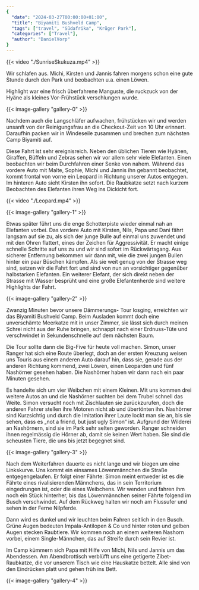 ```yaml
---
{
  "date": "2024-03-27T00:00:00+01:00",
  "title": "Biyamiti Bushveld Camp",
  "tags": ["travel", "Südafrika", "Krüger Park"],
  "categories": ["Travel"],
  "author": "DanielVorp"
}
---
```


{{< video "./SunriseSkukuza.mp4" >}}

Wir schlafen aus. Michi, Kirsten und Jannis fahren morgens schon eine gute
Stunde durch den Park und beobachten u.a. einen Löwen.

Highlight war eine frisch überfahrene Manguste, die ruckzuck von der Hyäne als
kleines Vor-Frühstück verschlungen wurde.

{{< image-gallery "gallery-0" >}}

Nachdem auch die Langschläfer aufwachen, frühstücken wir und werden unsanft von
der Reinigungsfrau an die Checkout-Zeit von 10 Uhr erinnert. Daraufhin packen
wir in Windeseile zusammen und brechen zum nächsten Camp Biyamiti auf.

Diese Fahrt ist sehr ereignisreich. Neben den üblichen Tieren wie Hyänen,
Giraffen, Büffeln und Zebras sehen wir vor allem sehr viele Elefanten. Einen
beobachten wir beim Durchfahren einer Senke von nahem. Während das vordere Auto
mit Malte, Sophie, Michi und Jannis ihn gebannt beobachtet, kommt frontal von
vorne ein Leopard in Richtung unserer Autos entgegen. Im hinteren Auto sieht
Kirsten ihn sofort. Die Raubkatze setzt nach kurzem Beobachten des Elefanten
ihren Weg ins Dickicht fort.

{{< video "./Leopard.mp4" >}}

{{< image-gallery "gallery-1" >}}

Etwas später führt uns die enge Schotterpiste wieder einmal nah an Elefanten
vorbei. Das vordere Auto mit Kirsten, Nils, Papa und Dani fährt langsam auf sie
zu, als sich der junge Bulle auf einmal uns zuwendet und mit den Ohren
flattert, eines der Zeichen für Aggressivität. Er macht einige schnelle
Schritte auf uns zu und wir sind sofort im Rückwärtsgang. Aus sicherer
Entfernung bekommen wir dann mit, wie die zwei jungen Bullen hinter ein paar
Büschen kämpfen. Als sie weit genug von der Strasse weg sind, setzen wir die
Fahrt fort und sind von nun an vorsichtiger gegenüber halbstarken Elefanten.
Ein weiterer Elefant, der sich direkt neben der Strasse mit Wasser besprüht und
eine große Elefantenherde sind weitere Highlights der Fahrt.

{{< image-gallery "gallery-2" >}}

Zwanzig Minuten bevor unsere Dämmerungs- Tour losging, erreichten wir das
Biyamiti Bushveld Camp. Beim Ausladen kommt doch eine unverschämte Meerkatze
mit in unser Zimmer, sie lässt sich durch meinen Schrei nicht aus der Ruhe
bringen, schnappt nach einer Erdnuss-Tüte und verschwindet in Sekundenschnelle
auf dem nächsten Baum.

Die Tour sollte dann die Big-Five für heute voll machen. Simon, unser Ranger
hat sich eine Route überlegt, doch an der ersten Kreuzung weisen uns Touris aus
einem anderen Auto darauf hin, dass sie, gerade aus der anderen Richtung
kommend, zwei Löwen, einen Leoparden und fünf Nashörner gesehen haben. Die
Nashörner haben wir dann nach ein paar Minuten gesehen.

Es handelte sich um vier Weibchen mit einem Kleinen. Mit uns kommen drei
weitere Autos an und die Nashörner suchten bei dem Trubel schnell das Weite.
Simon versucht noch mit Zischlauten sie zurückzurufen, doch die anderen Fahrer
stellen ihre Motoren nicht ab und übertönten ihn. Nashörner sind Kurzsichtig
und durch die Imitation ihrer Laute lockt man sie an, bis sie sehen, dass es
„not a friend, but just ugly Simon“ ist. Aufgrund der Wilderei an Nashörnern,
sind sie im Park sehr selten geworden. Ranger schneiden ihnen regelmässig die
Hörner ab, damit sie keinen Wert haben. Sie sind die scheusten Tiere, die uns
bis jetzt begegnet sind.

{{< image-gallery "gallery-3" >}}

Nach dem Weiterfahren dauerte es nicht lange und wir biegen um eine Linkskurve.
Uns kommt ein einsames Löwenmännchen die Straße entgegengelaufen. Er folgt
einer Fährte: Simon meint entweder ist es die Fährte eines rivalisierenden
Männchens, das in sein Territorium eingedrungen ist, oder die eines Weibchens.
Wir wenden und fahren ihm noch ein Stück hinterher, bis das Löwenmännchen
seiner Fährte folgend im Busch verschwindet. Auf dem Rückweg halten wir noch am
Flussufer und sehen in der Ferne Nilpferde.

Dann wird es dunkel und wir leuchten beim Fahren seitlich in den Busch. Grüne
Augen bedeuten Impala-Antilopen & Co und hinter roten und gelben Augen stecken
Raubtiere. Wir kommen noch an einem weiteren Nashorn vorbei, einem
Single-Männchen, das auf Streife durch sein Revier ist.

Im Camp kümmern sich Papa mit Hilfe von Michi, Nils und Jannis um das
Abendessen. Am Abendbrottisch verblüfft uns eine getigerte Zibet-Raubkatze, die
vor unserem Tisch wie eine Hauskatze bettelt. Alle sind von den Eindrücken
platt und gehen früh ins Bett.

{{< image-gallery "gallery-4" >}}
